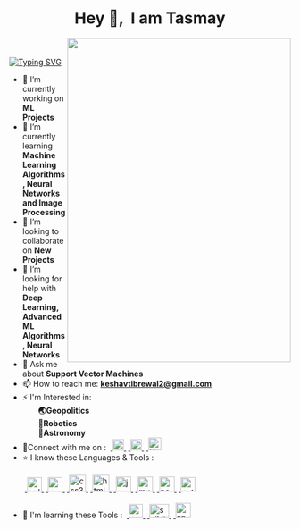 <h1 align = 'center'>Hey 👋, &nbsp;I am Tasmay</h1> 


<img align = 'right' src = 'https://github-production-user-asset-6210df.s3.amazonaws.com/85983760/250222453-dc9f7e0a-8372-4449-87c9-73f488def253.gif' width = '400' height = '580'>

<br>&emsp;[![Typing SVG](https://readme-typing-svg.demolab.com/?lines=Hey👋,+I'm+Tasmay+Pankaj+Tibrewal;1st+yr+UG+Student+at+IIT+Kharagpur;Pursuing+Manufacturing+Engineering;Currently+Learning;Image+Processing,+ML,+AI)](https://git.io/typing-svg)
<!--
**Tasmay-Tibrewal/Tasmay-Tibrewal** is a ✨ _special_ ✨ repository because its `README.md` (this file) appears on your GitHub profile.

Here are some ideas to get you started: 
![linkdn-icon](https://github.com/Tasmay-Tibrewal/Tasmay-Tibrewal/assets/85983760/89ac98b7-fa19-44d0-a9a4-12e6bf395db1)
![insta-icon](https://github.com/Tasmay-Tibrewal/Tasmay-Tibrewal/assets/85983760/5846c805-489a-40b9-80ed-5937deebf256)
![facebook-icon](https://github.com/Tasmay-Tibrewal/Tasmay-Tibrewal/assets/85983760/1ed70945-1eb7-4c33-978a-5bff4ba597ec)
![java-logo](https://github.com/Tasmay-Tibrewal/Tasmay-Tibrewal/assets/85983760/474b3ee8-d4c6-46cf-8a3a-44ba20f7c65e)
![mysql-logo](https://github.com/Tasmay-Tibrewal/Tasmay-Tibrewal/assets/85983760/ca68cab8-b5db-4a5c-9e9d-6b80d5b13763)
![Python-logo](https://github.com/Tasmay-Tibrewal/Tasmay-Tibrewal/assets/85983760/9661fa10-aba7-49c6-b074-d9ab2857678f)
![html-logo](https://github.com/Tasmay-Tibrewal/Tasmay-Tibrewal/assets/85983760/f4eb7c23-89dc-490f-ab36-48366549b07e)
-![css-logo](https://github.com/Tasmay-Tibrewal/Tasmay-Tibrewal/assets/85983760/b2935bd6-fb28-44bf-b520-88e60e38c2e6)
![1200px-C_Programming_Language svg](https://github.com/Tasmay-Tibrewal/Tasmay-Tibrewal/assets/85983760/7359d945-e5fe-4cda-9a83-1b8433ff5f9c)
![download](https://github.com/Tasmay-Tibrewal/Tasmay-Tibrewal/assets/85983760/1304b531-1627-46a7-a0cb-adf99b3657ed)
![output-onlinegiftools4](https://github.com/Tasmay-Tibrewal/Tasmay-Tibrewal/assets/85983760/dc9f7e0a-8372-4449-87c9-73f488def253)

-->
- 🔭 I’m currently working on <b>ML Projects</b>
- 🌱 I’m currently learning <b>Machine Learning Algorithms, Neural Networks and Image Processing</b>
- 👯 I’m looking to collaborate on <b>New Projects</b>
- 🤔 I’m looking for help with <b>Deep Learning, Advanced ML Algorithms, Neural Networks</b>
- 💬 Ask me about <b>Support Vector Machines</b>
- 📫 How to reach me: <b>keshavtibrewal2@gmail.com</b>
- ⚡ I'm Interested in:<br>
  &emsp;&emsp;<b>🌏Geopolitics<br>
  &emsp;&emsp;🤖Robotics<br>
  &emsp;&emsp;🚀Astronomy</b>
- 🔌Connect with me on :
&nbsp;<a href = "https://www.linkedin.com/in/tasmay-tibrewal/" target="_blank" rel="noreferrer"> <img src="https://github-production-user-asset-6210df.s3.amazonaws.com/85983760/250218339-89ac98b7-fa19-44d0-a9a4-12e6bf395db1.png" alt="Linkedin" width="20" height="20"/> </a>
&nbsp;<a href = "https://www.instagram.com/dark_o_ether/" target="_blank" rel="noreferrer"> <img src="https://github-production-user-asset-6210df.s3.amazonaws.com/85983760/250218749-5846c805-489a-40b9-80ed-5937deebf256.png" alt="Instagram" width="20" height="20"/> </a>
&nbsp;<a href = "https://www.facebook.com/profile.php?id=100087979943376" target="_blank" rel="noreferrer"> <img src="https://github-production-user-asset-6210df.s3.amazonaws.com/85983760/250218757-1ed70945-1eb7-4c33-978a-5bff4ba597ec.png" alt="Linkedin" width="23" height="23"/> </a>
- ⭐ I know these Languages & Tools :<br><br>
&nbsp;<a href="https://www.arduino.cc/" target="_blank" rel="noreferrer"> <img src="https://cdn.worldvectorlogo.com/logos/arduino-1.svg" alt="arduino" width="26" height="26"/> </a>
&nbsp;<a href="https://www.cprogramming.com/" target="_blank" rel="noreferrer"> <img src="https://github-production-user-asset-6210df.s3.amazonaws.com/85983760/250221257-7359d945-e5fe-4cda-9a83-1b8433ff5f9c.png" alt="c" width="26" height="26"/> </a>
&nbsp;<a href="https://www.w3schools.com/css/" target="_blank" rel="noreferrer"> <img src="https://github-production-user-asset-6210df.s3.amazonaws.com/85983760/250220969-b2935bd6-fb28-44bf-b520-88e60e38c2e6.png" alt="css3" width="30" height="30"/> </a>
&nbsp;<a href="https://www.w3.org/html/" target="_blank" rel="noreferrer"> <img src="https://github-production-user-asset-6210df.s3.amazonaws.com/85983760/250220974-f4eb7c23-89dc-490f-ab36-48366549b07e.png" alt="html5" width="30" height="30"/> </a>
&nbsp;<a href="https://www.java.com" target="_blank" rel="noreferrer"> <img src="https://github-production-user-asset-6210df.s3.amazonaws.com/85983760/250220959-474b3ee8-d4c6-46cf-8a3a-44ba20f7c65e.jpg" alt="java" width="27" height="27"/> </a>
&nbsp;<a href="https://www.mysql.com/" target="_blank" rel="noreferrer"> <img src="https://github-production-user-asset-6210df.s3.amazonaws.com/85983760/250220963-ca68cab8-b5db-4a5c-9e9d-6b80d5b13763.png" alt="mysql" width="27" height="27"/> </a>
&nbsp;<a href="https://pandas.pydata.org/" target="_blank" rel="noreferrer"> <img src="https://github-production-user-asset-6210df.s3.amazonaws.com/85983760/250221545-1304b531-1627-46a7-a0cb-adf99b3657ed.png" alt="pandas" width="27" height="27"/> </a>
&nbsp;<a href="https://www.python.org" target="_blank" rel="noreferrer"> <img src="https://github-production-user-asset-6210df.s3.amazonaws.com/85983760/250220965-9661fa10-aba7-49c6-b074-d9ab2857678f.png" alt="python" width="26" height="26"/> </a><br><br>
- 📖 I'm learning these Tools :
&nbsp;<a href="https://opencv.org/" target="_blank" rel="noreferrer"> <img src="https://www.vectorlogo.zone/logos/opencv/opencv-icon.svg" alt="opencv" width="25" height="25"/> </a>
&nbsp;<a href="https://scikit-learn.org/" target="_blank" rel="noreferrer"> <img src="https://upload.wikimedia.org/wikipedia/commons/0/05/Scikit_learn_logo_small.svg" alt="scikit_learn" width="35" height="25"/> </a>
&nbsp;<a href="https://seaborn.pydata.org/" target="_blank" rel="noreferrer"> <img src="https://seaborn.pydata.org/_images/logo-mark-lightbg.svg" alt="seaborn" width="27" height="27"/> </a>
